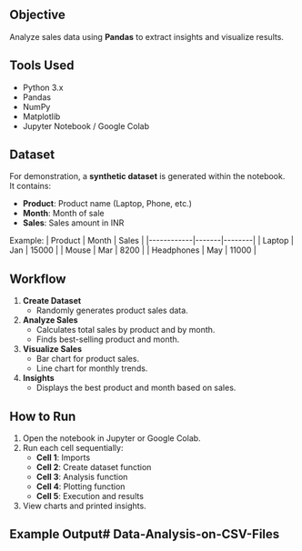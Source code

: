 

## Objective
Analyze sales data using **Pandas** to extract insights and visualize results.

## Tools Used
- Python 3.x
- Pandas
- NumPy
- Matplotlib
- Jupyter Notebook / Google Colab

## Dataset
For demonstration, a **synthetic dataset** is generated within the notebook.  
It contains:
- **Product**: Product name (Laptop, Phone, etc.)
- **Month**: Month of sale
- **Sales**: Sales amount in INR

Example:
| Product    | Month | Sales  |
|------------|-------|--------|
| Laptop     | Jan   | 15000  |
| Mouse      | Mar   | 8200   |
| Headphones | May   | 11000  |

## Workflow
1. **Create Dataset**
   - Randomly generates product sales data.
2. **Analyze Sales**
   - Calculates total sales by product and by month.
   - Finds best-selling product and month.
3. **Visualize Sales**
   - Bar chart for product sales.
   - Line chart for monthly trends.
4. **Insights**
   - Displays the best product and month based on sales.

## How to Run
1. Open the notebook in Jupyter or Google Colab.
2. Run each cell sequentially:
   - **Cell 1**: Imports
   - **Cell 2**: Create dataset function
   - **Cell 3**: Analysis function
   - **Cell 4**: Plotting function
   - **Cell 5**: Execution and results
3. View charts and printed insights.

## Example Output# Data-Analysis-on-CSV-Files
